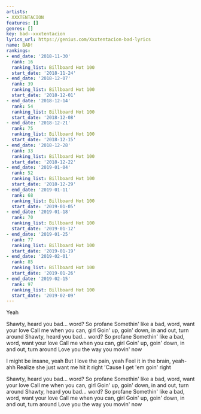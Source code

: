 ```yaml
---
artists:
- XXXTENTACION
features: []
genres: []
key: bad--xxxtentacion
lyrics_url: https://genius.com/Xxxtentacion-bad-lyrics
name: BAD!
rankings:
- end_date: '2018-11-30'
  rank: 16
  ranking_list: Billboard Hot 100
  start_date: '2018-11-24'
- end_date: '2018-12-07'
  rank: 39
  ranking_list: Billboard Hot 100
  start_date: '2018-12-01'
- end_date: '2018-12-14'
  rank: 54
  ranking_list: Billboard Hot 100
  start_date: '2018-12-08'
- end_date: '2018-12-21'
  rank: 75
  ranking_list: Billboard Hot 100
  start_date: '2018-12-15'
- end_date: '2018-12-28'
  rank: 33
  ranking_list: Billboard Hot 100
  start_date: '2018-12-22'
- end_date: '2019-01-04'
  rank: 52
  ranking_list: Billboard Hot 100
  start_date: '2018-12-29'
- end_date: '2019-01-11'
  rank: 68
  ranking_list: Billboard Hot 100
  start_date: '2019-01-05'
- end_date: '2019-01-18'
  rank: 70
  ranking_list: Billboard Hot 100
  start_date: '2019-01-12'
- end_date: '2019-01-25'
  rank: 77
  ranking_list: Billboard Hot 100
  start_date: '2019-01-19'
- end_date: '2019-02-01'
  rank: 85
  ranking_list: Billboard Hot 100
  start_date: '2019-01-26'
- end_date: '2019-02-15'
  rank: 97
  ranking_list: Billboard Hot 100
  start_date: '2019-02-09'
---
```

Yeah


Shawty, heard you bad... word? So profane
Somethin' like a bad, word, want your love
Call me when you can, girl
Goin' up, goin' down, in and out, turn around
Shawty, heard you bad... word? So profane
Somethin' like a bad, word, want your love
Call me when you can, girl
Goin' up, goin' down, in and out, turn around
Love you the way you movin' now


I might be insane, yeah
But I love the pain, yeah
Feel it in the brain, yeah-ahh
Realize she just want me hit it right
'Cause I get 'em goin' right


Shawty, heard you bad... word? So profane
Somethin' like a bad, word, want your love
Call me when you can, girl
Goin' up, goin' down, in and out, turn around
Shawty, heard you bad... word? So profane
Somethin' like a bad, word, want your love
Call me when you can, girl
Goin' up, goin' down, in and out, turn around
Love you the way you movin' now
